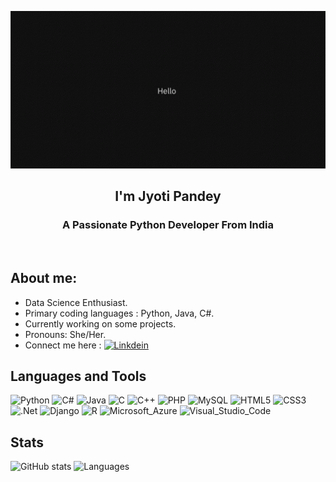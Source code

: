 <p align="center">  
 <img width="700" src="https://github.com/jyotipandey-11/jyotipandey-11/blob/main/Images/HelloWorld.gif"> 
</p>
<h2 align="center">  I'm Jyoti Pandey</h2>
<h3 align="center">A Passionate Python Developer From India</h3> <br>

## About me:

- Data Science Enthusiast.
- Primary coding languages : Python, Java, C#.
- Currently working on some projects.
- Pronouns: She/Her.
- Connect me here : <a href="https://linkedin.com/in/jyotipandey11"> <img alt="Linkdein" width="80px" src="https://img.shields.io/badge/Linkedin-0A66C2?style=for-the-badge&logo=Linkedin&logoColor=white" />
</a>

## Languages and Tools
![Python](https://img.shields.io/badge/Python-3776AD?style=flat-square&logo=Python&logoColor=white)
![C#](https://img.shields.io/badge/C%23-00810b?style=flat-square&logo=c-sharp&logoColor=white)
![Java](https://img.shields.io/badge/Java-013243?style=flat-square&logo=Java&logoColor=white)
![C](https://img.shields.io/badge/C-27338e?style=flat-square&logo=c&logoColor=white)
![C++](https://img.shields.io/badge/C++-00599C?style=flat-square&logo=c%2B%2B&logoColor=white)
![PHP](https://img.shields.io/badge/PHP-777BB4?style=flat-square&logo=php&logoColor=white)
![MySQL](https://img.shields.io/badge/MySQL-4479A1?style=flat-square&logo=MySQL&logoColor=white)
![HTML5](https://img.shields.io/badge/HTML5-E34F26?style=flat-square&logo=HTML5&logoColor=white)
![CSS3](https://img.shields.io/badge/CSS3-1572B6?style=flat-square&logo=CSS3&logoColor=white)
![.Net](https://img.shields.io/badge/.NET-5C2D91?style=flat-square&logo=.net&logoColor=white)
![Django](https://img.shields.io/badge/Django-092E20?style=flat-square&logo=django&logoColor=white)
![R](https://img.shields.io/badge/R-276DC3?style=flat-square&logo=r&logoColor=white)
![Microsoft_Azure](https://img.shields.io/badge/Microsoft_Azure-0089D6?style=flat-square&logo=microsoft-azure&logoColor=white)
![Visual_Studio_Code](https://img.shields.io/badge/Visual_Studio_Code-0078D4?style=flat-square&logo=visual%20studio%20code&logoColor=white)

## Stats 
![GitHub stats](https://github-readme-stats.vercel.app/api?username=jyotipandey-11&theme=yeblu&show_icons=true&hide=contribs)
![Languages](https://github-readme-stats.vercel.app/api/top-langs/?username=jyotipandey-11&theme=yeblu)

